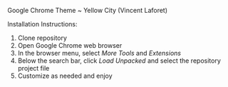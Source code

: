 Google Chrome Theme ~ Yellow City (Vincent Laforet)

Installation Instructions:

1. Clone repository
2. Open Google Chrome web browser
3. In the browser menu, select *More Tools* and *Extensions*
4. Below the search bar, click *Load Unpacked* and select the repository project file
5. Customize as needed and enjoy